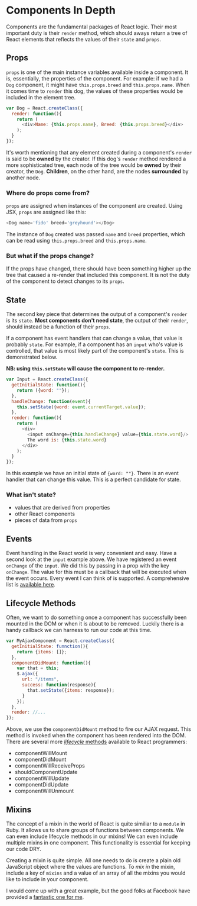 # Components In Depth

Components are the fundamental packages of React logic. Their most
important duty is their `render` method, which should aways return a
tree of React elements that reflects the values of their `state` and
`props`.

## Props

`props` is one of the main instance variables available inside a
component. It is, essentially, the properties of the component. For
example: if we had a `Dog` component, it might have `this.props.breed`
and `this.props.name`. When it comes time to `render` this dog, the
values of these properties would be included in the element tree.

```javascript
var Dog = React.createClass({
  render: function(){
    return (
      <div>Name: {this.props.name}, Breed: {this.props.breed}</div>
    );
  }
});
```

It's worth mentioning that any element created during a component's
`render` is said to be **owned** by the creator. If this dog's `render`
method rendered a more sophisticated tree, each node of the tree would
be **owned** by their creator, the `Dog`. **Children**, on the other
hand, are the nodes **surrounded** by another node.

### Where do props come from?

`props` are assigned when instances of the component are created. Using
JSX, `props` are assigned like this:

```javascript
<Dog name='fido' breed='greyhound'></Dog>
```

The instance of `Dog` created was passed `name` and `breed` properties,
which can be read using `this.props.breed` and `this.props.name`.

### But what if the props change?

If the props have changed, there should have been something higher up
the tree that caused a re-render that included this component. It is not
the duty of the component to detect changes to its `props`.

## State

The second key piece that determines the output of a component's
`render` is its `state`. **Most components don't need state**, the
output of their `render`, should instead be a function of their `props`.

If a component has event handlers that can change a value, that value is
probably `state`. For example, if a component has an `input` who's value
is controlled, that value is most likely part of the component's
`state`. This is demonstrated below.

**NB: using `this.setState` will cause the component to re-render.**

```javascript
var Input = React.createClass({
  getInitialState: function(){
    return ({word: ""});
  },
  handleChange: function(event){
    this.setState({word: event.currentTarget.value});
  },
  render: function(){
    return (
      <div>
        <input onChange={this.handleChange} value={this.state.word}/>
        The word is: {this.state.word}
      </div>
    );
  }
});
```

In this example we have an initial state of `{word: ""}`. There is an
event handler that can change this value. This is a perfect candidate
for state.

### What isn't state?

* values that are derived from properties
* other React components
* pieces of data from `props`

## Events

Event handling in the React world is very convenient and easy. Have a
second look at the `input` example above. We have registered an event
`onChange` of the `input`. We did this by passing in a prop with the
key `onChange`. The value for this must be a callback that will be
executed when the event occurs. Every event I can think of is supported.
A comprehensive list is [available here][react-events].

## Lifecycle Methods

Often, we want to do something once a component has successfully been
mounted in the DOM or when it is about to be removed. 
Luckily there is a handy callback we can harness to
run our code at this time.

```javascript
var MyAjaxComponent = React.createClass({
  getInitialState: funnction(){
    return {items: []};
  },
  componentDidMount: function(){
    var that = this;
    $.ajax({
      url: "/items",
      success: function(response){
        that.setState({items: response});
      }
    });
  },
  render: //...
});
```

Above, we use the `componentDidMount` method to fire our AJAX request.
This method is invoked when the component has been rendered into the
DOM. There are several more [_lifecycle_ methods][lifecycle-methods] 
available to React programmers:

* componentWillMount
* componentDidMount
* componentWillReceiveProps
* shouldComponentUpdate
* componentWillUpdate
* componentDidUpdate
* componentWillUnmount

[react-events]: http://facebook.github.io/react/docs/events.html
[lifecycle-methods]: http://facebook.github.io/react/docs/component-specs.html#lifecycle-methods

## Mixins

The concept of a mixin in the world of React is quite similiar to a
`module` in Ruby. It allows us to share groups of functions between
components. We can even include lifecycle methods in our mixins! We can
even include multiple mixins in one component. This functionality is
essential for keeping our code DRY.

Creating a mixin is quite simple. All one needs to do is create a plain
old JavaScript object where the values are functions. To _mix in_ the
mixin, include a key of `mixins` and a value of an array of all the
mixins you would like to include in your component.

I would come up with a great example, but the good folks at Facebook
have provided a [fantastic one for me][mixins].

[mixins]: http://facebook.github.io/react/docs/reusable-components.html#mixins